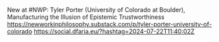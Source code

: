 New at #NWP: Tyler Porter (University of Colorado at Boulder), Manufacturing the Illusion of Epistemic Trustworthiness  https://newworkinphilosophy.substack.com/p/tyler-porter-university-of-colorado https://social.dfaria.eu/?hashtag=2024-07-22T11:40:02Z